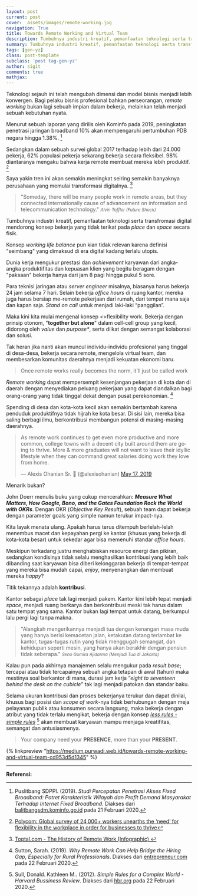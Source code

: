 ```yaml
---
layout: post
current: post
cover:  assets/images/remote-working.jpg
navigation: True
title: Towards Remote Working and Virtual Team
description: Tumbuhnya industri kreatif, pemanfaatan teknologi serta transformasi digital mendorong konsep bekerja yang tidak terikat pada 'place' dan 'space' secara fisik.
summary: Tumbuhnya industri kreatif, pemanfaatan teknologi serta transformasi digital mendorong konsep bekerja yang tidak terikat pada 'place' dan 'space' secara fisik.
tags: [gen-yz]
class: post-template
subclass: 'post tag-gen-yz'
author: sigit
comments: true
mathjax:
---
```


Teknologi sejauh ini telah mengubah dimensi dan model bisnis menjadi lebih konvergen. Bagi pelaku bisnis profesional bahkan perseorangan, <i>remote working</i> bukan lagi sebuah impian dalam bekerja, melainkan telah menjadi sebuah kebutuhan nyata.

Menurut sebuah laporan yang dirilis oleh Kominfo pada 2019, peningkatan penetrasi jaringan broadband 10% akan mempengaruhi pertumbuhan PDB negara hingga 1.38%. [^1]

Sedangkan dalam sebuah survei global 2017 terhadap lebih dari 24.000 pekerja, 62% populasi pekerja sekarang bekerja secara fleksibel. 98% diantaranya mengaku bahwa kerja remote membuat mereka lebih produktif. [^2]

Saya yakin tren ini akan semakin meningkat seiring semakin banyaknya perusahaan yang memulai transformasi digitalnya. [^3]

> "Someday, there will be many people work in remote areas, but they connected internationally cause of advancement on information and telecommunication technology." <cite><small>Alvin Toffler (Future Shock)</small></cite>

Tumbuhnya industri kreatif, pemanfaatan teknologi serta transfromasi digital mendorong konsep bekerja yang tidak terikat pada <i>place</i> dan <i>space</i> secara fisik.

Konsep <i>working life balance</i> pun kian tidak relevan karena definisi "seimbang" yang dimaksud di era digital kadang terlalu utopis.

Dunia kerja mengukur prestasi dan <i>achievement</i> karyawan dari angka-angka produktifitas dan kepuasan klien yang begitu beragam dengan "paksaan" bekerja hanya dari jam 8 pagi hingga pukul 5 sore.

Para teknisi jaringan atau <i>server engineer</i> misalnya, biasanya harus bekerja 24 jam selama 7 hari. Selain bekerja <i>office hours</i> di ruang kantor, mereka juga harus bersiap me-remote pekerjaan dari rumah, dari tempat mana saja dan kapan saja. <i>Stand on call</i> untuk menjadi laki-laki “panggilan”.

Maka kini kita mulai mengenal konsep <>flexibility work</i>. Bekerja dengan prinsip otonom, "<b>together but alone</b>" dalam cell-cell group yang kecil, didorong oleh <i>value</i> dan <i>purpose*</i>, serta diikat dengan semangat kolaborasi dan solusi.

Tak heran jika nanti akan muncul individu-individu profesional yang tinggal di desa-desa, bekerja secara remote, mengelola virtual team, dan membesarkan komunitas daerahnya menjadi kekuatan ekonomi baru.

> Once remote works really becomes the norm, it'll just be called work

*Remote working* dapat mempersempit kesenjangan pekerjaan di kota dan di daerah dengan menyediakan peluang pekerjaan yang dapat diandalkan bagi orang-orang yang tidak tinggal dekat dengan pusat perekonomian. [^4]

Spending di desa dan kota-kota kecil akan semakin bertambah karena penduduk produktifnya tidak hijrah ke kota besar. Di sisi lain, mereka bisa saling berbagi ilmu, berkontribusi membangun potensi di masing-masing daerahnya.

<blockquote class="twitter-tweet"><p lang="en" dir="ltr">As remote work continues to get even more productive and more common, college towns with a decent city built around them are going to thrive. More &amp; more graduates will not want to leave their idyllic lifestyle when they can command great salaries doing work they love from home.</p>&mdash; Alexis Ohanian Sr. 🚀 (@alexisohanian) <a href="https://twitter.com/alexisohanian/status/1129296845816176640?ref_src=twsrc%5Etfw">May 17, 2019</a></blockquote> <script async src="https://platform.twitter.com/widgets.js" charset="utf-8"></script>

Menarik bukan?

John Doerr menulis buku yang cukup mencerahkan: <b>*Measure What Matters, How Google, Bono, and the Gates Foundation Rock the World with OKRs*</b>. Dengan OKR (<i>Objective Key Result</i>), sebuah team dapat bekerja dengan parameter goals yang simple namun terukur impact-nya.

Kita layak menata ulang. Apakah harus terus ditempuh berlelah-lelah menembus macet dan kepayahan pergi ke kantor (khusus yang bekerja di kota-kota besar) untuk sekedar agar bisa memenuhi standar <i>office hours</i>.

Meskipun terkadang justru menghabiskan resource energi dan pikiran, sedangkan kondisinya tidak selalu menghasilkan kontribusi yang lebih baik dibanding saat karyawan bisa diberi kelonggaran bekerja di tempat-tempat yang mereka bisa mudah capai, <i>enjoy</i>, menyenangkan dan membuat mereka <i>happy</i>?

Titik tekannya adalah **kontribusi**.

Kantor sebagai *place* tak lagi menjadi pakem. Kantor kini lebih tepat menjadi *space*, menjadi ruang berkarya dan berkontribusi meski tak harus dalam satu tempat yang sama. Kantor bukan lagi tempat untuk datang, berkumpul lalu pergi lagi tanpa makna.

> "Alangkah mengerikannya menjadi tua dengan kenangan masa muda yang hanya berisi kemacetan jalan, ketakutan datang terlambat ke kantor, tugas-tugas rutin yang tidak menggugah semangat, dan kehidupan seperti mesin, yang hanya akan berakhir dengan pensiun tidak seberapa." <cite><small>Seno Gumira Ajidarma (Menjadi Tua di Jakarta)</small></cite>

Kalau pun pada akhirnya manajemen selalu mengukur pada <i>result base</i>; tercapai atau tidak tercapainya sebuah angka tetapan di awal (tahun) maka mestinya soal berkantor di mana, durasi jam kerja “<i>eight to seventeen behind the desk on the cubicle</i>”  tak lagi menjadi patokan dan standar baku.

Selama ukuran kontribusi dan proses bekerjanya terukur dan dapat dinilai, khusus bagi posisi dan <i>scope of work</i>-nya tidak berhubungan dengan meja pelayanan publik atau konsumen secara langsung, maka bekerja dengan atribut yang tidak terlalu mengikat, bekerja dengan konsep [*less rules - simple rules*](https://hbr.org/2012/09/simple-rules-for-a-complex-world) [^5] akan membuat karyawan mampu menjaga kreatifitas, semangat dan antusiasmenya.

> Your company need your **PRESENCE**, more than your **PRESENT**.

{% linkpreview "https://medium.purwadi.web.id/towards-remote-working-and-virtual-team-cd953d5d1345" %}

-----
**Referensi:**

[^1]: Puslitbang SDPPI. (2019). <i>Studi Percepatan Penetrasi Akses Fixed Broadband: Potret Karakteristik Wilayah dan Profit Demand Masyarakat Terhadap Internet Fixed Broadband</i>. Diakses dari [balitbangsdm.kominfo.go.id](https://balitbangsdm.kominfo.go.id/?mod=publikasi&a=dl&page_id=463&cid=29&download_id=197) pada 21 Februari 2020.

[^2]: [Polycom: Global survey of 24,000+ workers unearths the ‘need’ for flexibility in the workplace in order for businesses to thrive](https://www.polycom.com/company/news/press-releases/2017/20170321.html)

[^3]: [Toptal.com - The History of Remote Work (Infographic) ](https://publications.toptal.com/hubfs/Insights/Toptal-History-of-Remote-Work.pdf)

[^4]: Sutton, Sarah. (2019). <i>Why Remote Work Can Help Bridge the Hiring Gap, Especially for Rural Professionals</i>. Diakses dari [entrepreneur.com](https://www.entrepreneur.com/article/331817) pada 22 Februari 2020.

[^5]: Sull, Donald. Kathleen M.. (2012). <i>Simple Rules for a Complex World - Harvard Bussiness Review</i>. Diakses dari [hbr.org](https://hbr.org/2012/09/simple-rules-for-a-complex-world) pada 22 Februari 2020.